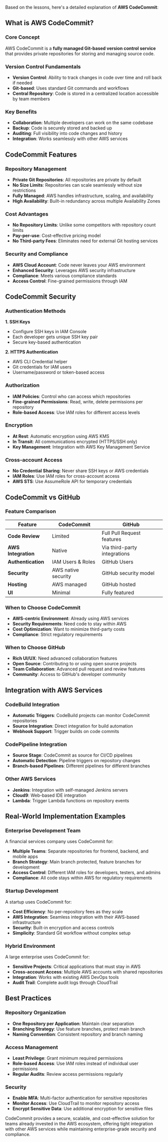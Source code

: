 Based on the lessons, here's a detailed explanation of **AWS CodeCommit**:

## What is AWS CodeCommit?

### **Core Concept**
AWS CodeCommit is a **fully managed Git-based version control service** that provides private repositories for storing and managing source code.

### **Version Control Fundamentals**
- **Version Control**: Ability to track changes in code over time and roll back if needed
- **Git-based**: Uses standard Git commands and workflows
- **Central Repository**: Code is stored in a centralized location accessible by team members

### **Key Benefits**
- **Collaboration**: Multiple developers can work on the same codebase
- **Backup**: Code is securely stored and backed up
- **Auditing**: Full visibility into code changes and history
- **Integration**: Works seamlessly with other AWS services

## CodeCommit Features

### **Repository Management**
- **Private Git Repositories**: All repositories are private by default
- **No Size Limits**: Repositories can scale seamlessly without size restrictions
- **Fully Managed**: AWS handles infrastructure, scaling, and availability
- **High Availability**: Built-in redundancy across multiple Availability Zones

### **Cost Advantages**
- **No Repository Limits**: Unlike some competitors with repository count limits
- **Pay-per-use**: Cost-effective pricing model
- **No Third-party Fees**: Eliminates need for external Git hosting services

### **Security and Compliance**
- **AWS Cloud Account**: Code never leaves your AWS environment
- **Enhanced Security**: Leverages AWS security infrastructure
- **Compliance**: Meets various compliance standards
- **Access Control**: Fine-grained permissions through IAM

## CodeCommit Security

### **Authentication Methods**

**1. SSH Keys**
- Configure SSH keys in IAM Console
- Each developer gets unique SSH key pair
- Secure key-based authentication

**2. HTTPS Authentication**
- AWS CLI Credential helper
- Git credentials for IAM users
- Username/password or token-based access

### **Authorization**
- **IAM Policies**: Control who can access which repositories
- **Fine-grained Permissions**: Read, write, delete permissions per repository
- **Role-based Access**: Use IAM roles for different access levels

### **Encryption**
- **At Rest**: Automatic encryption using AWS KMS
- **In Transit**: All communications encrypted (HTTPS/SSH only)
- **Key Management**: Integration with AWS Key Management Service

### **Cross-account Access**
- **No Credential Sharing**: Never share SSH keys or AWS credentials
- **IAM Roles**: Use IAM roles for cross-account access
- **AWS STS**: Use AssumeRole API for temporary credentials

## CodeCommit vs GitHub

### **Feature Comparison**

| Feature | CodeCommit | GitHub |
|---------|------------|---------|
| **Code Review** | Limited | Full Pull Request features |
| **AWS Integration** | Native | Via third-party integrations |
| **Authentication** | IAM Users & Roles | GitHub Users |
| **Security** | AWS native security | GitHub security model |
| **Hosting** | AWS managed | GitHub hosted |
| **UI** | Minimal | Fully featured |

### **When to Choose CodeCommit**
- **AWS-centric Environment**: Already using AWS services
- **Security Requirements**: Need code to stay within AWS
- **Cost Optimization**: Want to minimize third-party costs
- **Compliance**: Strict regulatory requirements

### **When to Choose GitHub**
- **Rich UI/UX**: Need advanced collaboration features
- **Open Source**: Contributing to or using open source projects
- **Team Collaboration**: Advanced pull request and review features
- **Community**: Access to GitHub's developer community

## Integration with AWS Services

### **CodeBuild Integration**
- **Automatic Triggers**: CodeBuild projects can monitor CodeCommit repositories
- **Source Integration**: Direct integration for build automation
- **Webhook Support**: Trigger builds on code commits

### **CodePipeline Integration**
- **Source Stage**: CodeCommit as source for CI/CD pipelines
- **Automatic Detection**: Pipeline triggers on repository changes
- **Branch-based Pipelines**: Different pipelines for different branches

### **Other AWS Services**
- **Jenkins**: Integration with self-managed Jenkins servers
- **Cloud9**: Web-based IDE integration
- **Lambda**: Trigger Lambda functions on repository events

## Real-World Implementation Examples

### **Enterprise Development Team**
A financial services company uses CodeCommit for:
- **Multiple Teams**: Separate repositories for frontend, backend, and mobile apps
- **Branch Strategy**: Main branch protected, feature branches for development
- **Access Control**: Different IAM roles for developers, testers, and admins
- **Compliance**: All code stays within AWS for regulatory requirements

### **Startup Development**
A startup uses CodeCommit for:
- **Cost Efficiency**: No per-repository fees as they scale
- **AWS Integration**: Seamless integration with their AWS-based infrastructure
- **Security**: Built-in encryption and access controls
- **Simplicity**: Standard Git workflow without complex setup

### **Hybrid Environment**
A large enterprise uses CodeCommit for:
- **Sensitive Projects**: Critical applications that must stay in AWS
- **Cross-account Access**: Multiple AWS accounts with shared repositories
- **Integration**: Works with existing AWS DevOps tools
- **Audit Trail**: Complete audit logs through CloudTrail

## Best Practices

### **Repository Organization**
- **One Repository per Application**: Maintain clear separation
- **Branching Strategy**: Use feature branches, protect main branch
- **Naming Convention**: Consistent repository and branch naming

### **Access Management**
- **Least Privilege**: Grant minimum required permissions
- **Role-based Access**: Use IAM roles instead of individual user permissions
- **Regular Audits**: Review access permissions regularly

### **Security**
- **Enable MFA**: Multi-factor authentication for sensitive repositories
- **Monitor Access**: Use CloudTrail to monitor repository access
- **Encrypt Sensitive Data**: Use additional encryption for sensitive files

CodeCommit provides a secure, scalable, and cost-effective solution for teams already invested in the AWS ecosystem, offering tight integration with other AWS services while maintaining enterprise-grade security and compliance.